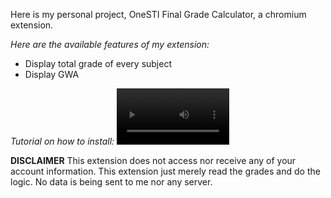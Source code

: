 Here is my personal project, OneSTI Final Grade Calculator, a chromium extension.

*Here are the available features of my extension:*
- Display total grade of every subject
- Display GWA

*Tutorial on how to install:*
<video src='https://github.com/user-attachments/assets/9fcab67f-961d-4911-81ba-2cdf315865d3' width=180></video>

**DISCLAIMER**
This extension does not access nor receive any of your account information. This extension just merely read the grades and do the logic. No data is being sent to me nor any server.

